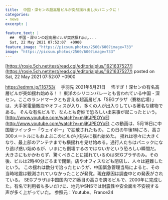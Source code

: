 ```yaml
---
title:  中国・深センの超高層ビルが突然揺れ出し大パニックに！  
categories:
- news
excerpt: |
  
feature_text: |
  ##  中国・深センの超高層ビルが突然揺れ出し...
  Sat, 22 May 2021 07:52:07  +0900
feature_image: "https://picsum.photos/2560/600?image=733"
image: "https://picsum.photos/2560/600?image=733"
---
```


[https://rosie.5ch.net/test/read.cgi/editorialplus/1621637527/](https://rosie.5ch.net/test/read.cgi/editorialplus/1621637527/)
posted on Sat, 22 May 2021 07:52:07  +0900

<!--more-->

https://edmm.jp/116753/ 　手羽先 2021年5月21日 　怖すぎ！深センの有名高層ビルが突如揺れ始める！！ 東洋のシリコンバレーとも言われている中国・深セン。ここのランドマークとも言える超高層ビル「SEGプラザ（賽格広場）」は、大手家電量販店やオフィスが入り、多くの人が出入りしている著名な建物である。 そんな有名ビルで、なんとも奇妙で恐ろしい出来事が起こったという。 [http://www.youtube.com/watch?v=mljKJPEOYxE](http://www.youtube.com/watch?v=mljKJPEOYxE) この動画は、5月18日に中国版ツイッター「ウェイボー」で拡散されたもの。この日の午後1時ごろ、高さ300メートルにもおよぶこのビルが小刻みに揺れ始めた。 揺れは徐々に大きくなり、最上部のアンテナまでも横揺れを見せ始める。通行人たちはパニックになり逃げ惑い始めるが、いまにも倒壊するのではないかという恐ろしい瞬間だ。 大きさにもかかわらず、驚くべきことに揺れているのはSEGプラザのみ。その後、ビルは2時40分ごろまで閉鎖。店やオフィスなども閉店し、人々は避難したという。 この揺れは数分で治ったというが、中国緊急管理当局によると、その当時地震は観測されていなかったことが発覚。現在原因は調査中との発表がされている。 SEGプラザは中国国内で21番目の高さを誇るビルで、2000年に完成した。有名で利用者も多いだけに、地元やSNSでは耐震性や安全面を不安視する声が多く上がっていた。 参照元：Youtube、France24
